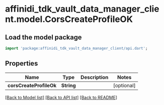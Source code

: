 # affinidi_tdk_vault_data_manager_client.model.CorsCreateProfileOK

## Load the model package

```dart
import 'package:affinidi_tdk_vault_data_manager_client/api.dart';
```

## Properties

| Name                    | Type       | Description | Notes      |
| ----------------------- | ---------- | ----------- | ---------- |
| **corsCreateProfileOk** | **String** |             | [optional] |

[[Back to Model list]](../README.md#documentation-for-models) [[Back to API list]](../README.md#documentation-for-api-endpoints) [[Back to README]](../README.md)
